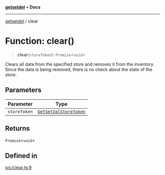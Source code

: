 [**getsetdel**](../README.md) • **Docs**

---

[getsetdel](../README.md) / clear

# Function: clear()

> **clear**(`storeToken`): `Promise`\<`void`\>

Clears all data from the specified store and removes it from the
inventory. Since the data is being removed, there is no check about the state
of the store.

## Parameters

| Parameter    | Type                                                          |
| ------------ | ------------------------------------------------------------- |
| `storeToken` | [`GetSetValStoreToken`](../interfaces/GetSetValStoreToken.md) |

## Returns

`Promise`\<`void`\>

## Defined in

[src/clear.ts:9](https://github.com/ericvera/getsetdel/blob/main/src/clear.ts#L9)
